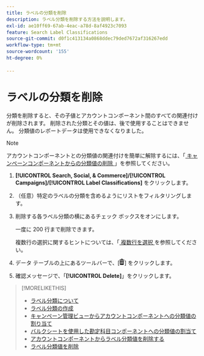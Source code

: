 ```yaml
---
title: ラベルの分類を削除
description: ラベル分類を削除する方法を説明します。
exl-id: ae10ff69-67ab-4eac-a78d-8af4923c7093
feature: Search Label Classifications
source-git-commit: d0f1c413134a0868ddec79ded7672af316267edd
workflow-type: tm+mt
source-wordcount: '155'
ht-degree: 0%

---
```


# ラベルの分類を削除

分類を削除すると、その子値とアカウントコンポーネント間のすべての関連付けが削除されます。 削除された分類とその値は、後で使用することはできません。 分類値のレポートデータは使用できなくなりました。

>[!NOTE]
>
>アカウントコンポーネントとの分類値の関連付けを簡単に解除するには、「[ キャンペーンコンポーネントからの分類値の削除 ](classification-values-remove.md)」を参照してください。

1. **[!UICONTROL Search, Social, & Commerce]/[!UICONTROL Campaigns]/[!UICONTROL Label Classifications]** をクリックします。

1. （任意）特定のラベルの分類を含めるようにリストをフィルタリングします。

1. 削除する各ラベル分類の横にあるチェック ボックスをオンにします。

   一度に 200 行まで削除できます。

   複数行の選択に関するヒントについては、「[ 複数行を選択 ](/help/search-social-commerce/common-tasks/navigation-editing-selection/multiple-rows-select.md) を参照してください。

1. データ テーブルの上にあるツールバーで、[![ 削除 ](/help/search-social-commerce/assets/delete.png " 削除 ")] をクリックします。

1. 確認メッセージで、「**[!UICONTROL Delete]**」をクリックします。

>[!MORELIKETHIS]
>
>* [ ラベル分類について ](classification-about.md)
>* [ ラベル分類の作成 ](classification-create.md)
>* [ キャンペーン管理ビューからアカウントコンポーネントへの分類値の割り当て ](classification-values-assign-campaign-management.md)
>* [ バルクシートを使用した勘定科目コンポーネントへの分類値の割当て ](classification-values-assign-bulksheets.md)
>* [ アカウントコンポーネントからラベル分類値を削除する ](classification-values-remove.md)
>* [ ラベル分類値を削除 ](classification-values-delete.md)
